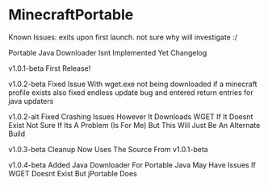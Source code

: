 # MinecraftPortable

Known Issues: exits upon first launch. not sure why will investigate :/

Portable Java Downloader Isnt Implemented Yet
Changelog

v1.0.1-beta First Release!

v1.0.2-beta Fixed Issue With wget.exe not being downloaded if a minecraft profile exists also fixed endless update bug and entered return entries for java updaters

v1.0.2-alt Fixed Crashing Issues However It Downloads WGET If It Doesnt Exist Not Sure If Its A Problem (Is For Me) But This Will Just Be An Alternate Build

v1.0.3-beta Cleanup Now Uses The Source From v1.0.1-beta

v1.0.4-beta Added Java Downloader For Portable Java May Have Issues If WGET Doesnt Exist But jPortable Does
